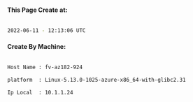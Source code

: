 
   
#### This Page Create at:

```bash

2022-06-11 - 12:13:06 UTC

```

#### Create By Machine:

```bash

Host Name : fv-az182-924

platform  : Linux-5.13.0-1025-azure-x86_64-with-glibc2.31

Ip Local  : 10.1.1.24

```

